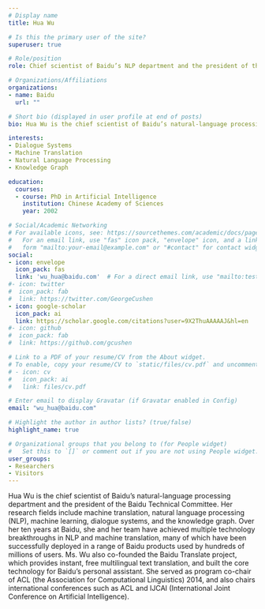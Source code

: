 ```yaml
---
# Display name
title: Hua Wu

# Is this the primary user of the site?
superuser: true

# Role/position
role: Chief scientist of Baidu’s NLP department and the president of the Baidu Technical Committee

# Organizations/Affiliations
organizations:
- name: Baidu
  url: ""

# Short bio (displayed in user profile at end of posts)
bio: Hua Wu is the chief scientist of Baidu’s natural-language processing department and the president of the Baidu Technical Committee.

interests:
- Dialogue Systems
- Machine Translation
- Natural Language Processing
- Knowledge Graph

education:
  courses:
  - course: PhD in Artificial Intelligence
    institution: Chinese Academy of Sciences
    year: 2002

# Social/Academic Networking
# For available icons, see: https://sourcethemes.com/academic/docs/page-builder/#icons
#   For an email link, use "fas" icon pack, "envelope" icon, and a link in the
#   form "mailto:your-email@example.com" or "#contact" for contact widget.
social:
- icon: envelope
  icon_pack: fas
  link: 'wu_hua@baidu.com'  # For a direct email link, use "mailto:test@example.org".
#- icon: twitter
#  icon_pack: fab
#  link: https://twitter.com/GeorgeCushen
- icon: google-scholar
  icon_pack: ai
  link: https://scholar.google.com/citations?user=9X2ThuAAAAAJ&hl=en
#- icon: github
#  icon_pack: fab
#  link: https://github.com/gcushen

# Link to a PDF of your resume/CV from the About widget.
# To enable, copy your resume/CV to `static/files/cv.pdf` and uncomment the lines below.
# - icon: cv
#   icon_pack: ai
#   link: files/cv.pdf

# Enter email to display Gravatar (if Gravatar enabled in Config)
email: "wu_hua@baidu.com"

# Highlight the author in author lists? (true/false)
highlight_name: true

# Organizational groups that you belong to (for People widget)
#   Set this to `[]` or comment out if you are not using People widget.
user_groups:
- Researchers
- Visitors
---
```


Hua Wu is the chief scientist of Baidu’s natural-language processing department and the president of the Baidu Technical Committee. Her research fields include machine translation, natural language processing (NLP), machine learning, dialogue systems, and the knowledge graph. Over her ten years at Baidu, she and her team have achieved multiple technology breakthroughs in NLP and machine translation, many of which have been successfully deployed in a range of Baidu products used by hundreds of millions of users. Ms. Wu also co-founded the Baidu Translate project, which provides instant, free multilingual text translation, and built the core technology for Baidu’s personal assistant. She served as program co-chair of ACL (the Association for Computational Linguistics) 2014, and also chairs international conferences such as ACL and IJCAI (International Joint Conference on Artificial Intelligence). 
